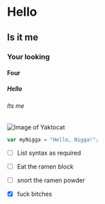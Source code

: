 # Hello
## Is it me
### Your looking
#### Four
##### Hello
###### Its me
![Image of Yaktocat](https://octodex.github.com/images/yaktocat.png)
``` javascript
var myNigga = "Hello, Nigga!";
```
- [ ] List syntax as required
- [ ] Eat the ramen block
- [ ] snort the ramen powder
- [x] fuck bitches

